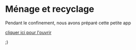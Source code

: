 
# Ménage et recyclage

Pendant le confinement, nous avons préparé cette petite app

[cliquer ici pour l'ouvrir](./exports/html/menage.html)


;)
